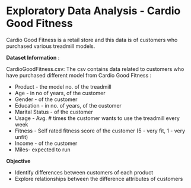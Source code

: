 # Exploratory Data Analysis - Cardio Good Fitness
 Cardio Good Fitness is a retail store and this data is  of customers who purchased various treadmill models.

**Dataset Information** :

CardioGoodFitness.csv: The csv contains data related to customers who have purchased different model from Cardio Good Fitness  :
- Product - the model no. of the treadmill
- Age - in no of years, of the customer
- Gender - of the customer
- Education - in no. of years, of the customer
- Marital Status - of the customer
- Usage - Avg. # times the customer wants to use the treadmill every week
- Fitness - Self rated fitness score of the customer (5 - very fit, 1 - very unfit)
- Income - of the customer
- Miles- expected to run

**Objective**
- Identify differences between customers of each product
- Explore relationships between the difference attributes of customers
